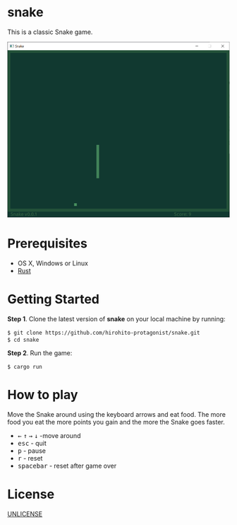 # snake
This is a classic Snake game.

![](/docs/screenshots/snake.png)

# Prerequisites

* OS X, Windows or Linux
* [Rust](https://www.rust-lang.org/learn/get-started)

# Getting Started

**Step 1**. Clone the latest version of **snake** on your local machine by running:

```shell
$ git clone https://github.com/hirohito-protagonist/snake.git
$ cd snake
```

**Step 2**. Run the game:

```shell
$ cargo run
```

# How to play
Move the Snake around using the keyboard arrows and eat food. The more food you eat the more points you gain and the more the Snake goes faster.
* <kbd>&#8592;</kbd> <kbd>&#8593;</kbd> <kbd>&#8594;</kbd> <kbd>&#8595;</kbd> -move around
* <kbd>esc</kbd> - quit
* <kbd>p</kbd> - pause
* <kbd>r</kbd> - reset
* <kbd>spacebar</kbd> - reset after game over


# License
 [UNLICENSE](/LICENSE)